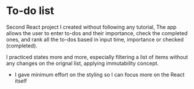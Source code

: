 # To-do list

Second React project I created without following any tutorial, The app allows the user to enter to-dos and their importance, check the completed ones, and rank all the to-dos based in input time, importance or checked (completed).

I practiced states more and more, especially filtering a list of items without any changes on the orignal list, applying immutability concept.

* I gave minimum effort on the styling so I can focus more on the React itself
